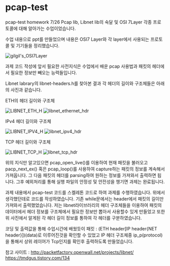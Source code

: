 # pcap-test
pcap-test homework 
7/26 Pcap lib, Libnet lib의 숙달 및 OSI 7Layer 각종 프로토콜에 대해 알아가는 수업이었습니다.

수업 내용으로 ppt를 만들었으며 내용은 OSI7 Layer와 각 layer에서 사용되는 프로토콜 및 기기들을 정리했습니다.

![gilgil's_OSI7Layer](https://github.com/user-attachments/assets/5e489b09-64cd-488c-b800-e5a726b4ed53)

과제 코드 작성에 앞서 필요한 사전지식은 수업에서 배운 pcap 사용법과 패킷의 헤더에서 필요한 정보만 빼오는 능력들입니다.

Libnet labrary의 libnet-headers.h를 찾아본 결과 각 헤더의 길이와 구조체들은 아래의 사진과 같습니다.

ETH의 헤더 길이와 구조체

![LIBNET_ETH_H](https://github.com/user-attachments/assets/1248117a-ec89-461d-af9e-2f012a964d20)
![libnet_ethernet_hdr](https://github.com/user-attachments/assets/f7088a14-9c65-4c26-acb0-6ef144c553ff)

IPv4 헤더 길이와 구조체

![LIBNET_IPV4_H](https://github.com/user-attachments/assets/71b5c7ee-5297-4333-932d-3ace5441c0a8)
![libnet_ipv4_hdr](https://github.com/user-attachments/assets/698422f1-c00b-4c64-be54-4ae48ece7ba8)

TCP 헤더 길이와 구조체

![LIBNET_TCP_H](https://github.com/user-attachments/assets/bdd6a11b-6a3b-4a1d-9444-498d58bedb5c)
![libnet_tcp_hdr](https://github.com/user-attachments/assets/b199e978-a3be-4a63-90f1-a5ad3a52cc14)

위의 지식만 알고있으면 pcap_open_live()를 이용하여 현재 패킷을 불러오고 pacp_next_ex() 혹은 pcap_loop()를 사용하여 capture하는 패킷의 정보를 계속해서 가져옵니다. 그 다음 패킷의 헤더를 parsing하여 원하는 정보를 가져와서 출력하면 됩니다. 그후 예외처리를 통해 실행 파일의 안정성 및 안전성을 챙기면 과제는 완료됩니다.

과제 내용에서 pcap-test 코드를 스켈레톤 코드로 하여 과제를 수행하였습니다.
위에서 생각했던데로 코드를 작성하였습니다. 기존 while문에서는 header에서 패킷의 길이만 가져와서 출력했었습니다. 저는 libnet라이브러리의 헤더 구조체들을 이용하여 패킷의 데이터에서 헤더 정보를 구조체에서 필요한 정보만 뽑아서 사용할수 있게 만들었고 또한 위 사진에서 알게된 각 헤더 길이 정보를 통하여 각 헤더를 구분하였습니다. 

코딩 및 출력값을 통해 수업시간에 배웠듯이 패킷 : (ETH header[IP header{NET header}])(data)로 이루어진것을 확인할 수 있었고 IP 헤더 구조체중 ip_p(protocol)을 통해서 상위 레이어가 Tcp인지를 확인후 출력하도록 만들었습니다.

참고 사이트 : 
http://packetfactory.openwall.net/projects/libnet/
https://tmdgus.tistory.com/134

